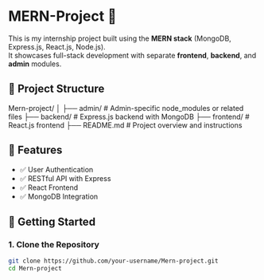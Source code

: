 # MERN-Project 🚀

This is my internship project built using the **MERN stack** (MongoDB, Express.js, React.js, Node.js).  
It showcases full-stack development with separate **frontend**, **backend**, and **admin** modules.

## 📁 Project Structure

Mern-project/
│
├── admin/ # Admin-specific node_modules or related files
├── backend/ # Express.js backend with MongoDB
├── frontend/ # React.js frontend
├── README.md # Project overview and instructions


## 🔧 Features

- ✅ User Authentication
- ✅ RESTful API with Express
- ✅ React Frontend 
- ✅ MongoDB Integration


## 🚀 Getting Started

### 1. Clone the Repository

```bash
git clone https://github.com/your-username/Mern-project.git
cd Mern-project
